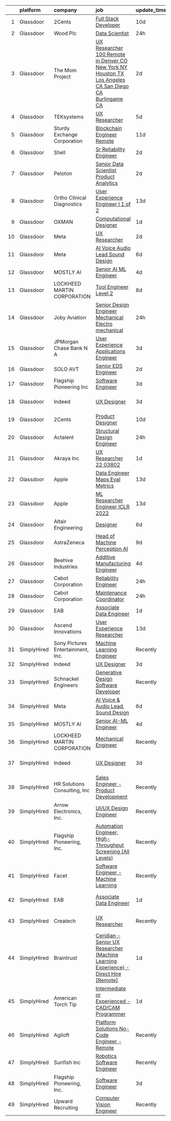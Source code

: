 

|    | platform    | company                           | job                                                                                                                                                                                                                                                                                                                                                                                                                                                                                                                                                                                                                                                                                                                                                                                                                                                                                                                                                                                                                                                                                                                                                                                                                                                                                                                                                                                                                                     | update_time   | location                   |
|---:|:------------|:----------------------------------|:----------------------------------------------------------------------------------------------------------------------------------------------------------------------------------------------------------------------------------------------------------------------------------------------------------------------------------------------------------------------------------------------------------------------------------------------------------------------------------------------------------------------------------------------------------------------------------------------------------------------------------------------------------------------------------------------------------------------------------------------------------------------------------------------------------------------------------------------------------------------------------------------------------------------------------------------------------------------------------------------------------------------------------------------------------------------------------------------------------------------------------------------------------------------------------------------------------------------------------------------------------------------------------------------------------------------------------------------------------------------------------------------------------------------------------------|:--------------|:---------------------------|
|  1 | Glassdoor   | 2Cents                            | [Full Stack Developer](https://www.glassdoor.com/partner/jobListing.htm?pos=123&ao=1136043&s=58&guid=0000018248b86f938593cb2c77985b0a&src=GD_JOB_AD&t=SR&vt=w&ea=1&cs=1_dcaa256f&cb=1659077423360&jobListingId=1008012892026&jrtk=3-0-1g94bgru62jq1001-1g94bgrum21a6000-85534a6b2d893294-)                                                                                                                                                                                                                                                                                                                                                                                                                                                                                                                                                                                                                                                                                                                                                                                                                                                                                                                                                                                                                                                                                                                                              | 10d           | Remote                     |
|  2 | Glassdoor   | Wood Plc                          | [Data Scientist](https://www.glassdoor.com/partner/jobListing.htm?pos=129&ao=1136043&s=58&guid=0000018248b86f938593cb2c77985b0a&src=GD_JOB_AD&t=SR&vt=w&cs=1_7e08e4a6&cb=1659077423360&jobListingId=1008036530570&jrtk=3-0-1g94bgru62jq1001-1g94bgrum21a6000-23923f771389cd5c-)                                                                                                                                                                                                                                                                                                                                                                                                                                                                                                                                                                                                                                                                                                                                                                                                                                                                                                                                                                                                                                                                                                                                                         | 24h           | Houston, TX                |
|  3 | Glassdoor   | The Mom Project                   | [UX Researcher  100  Remote in Denver  CO  New York  NY  Houston  TX  Los Angeles  CA  San Diego  CA  Burlingame  CA ](https://www.glassdoor.com/partner/jobListing.htm?pos=102&ao=1110586&s=58&guid=0000018248b86f938593cb2c77985b0a&src=GD_JOB_AD&t=SR&vt=w&cs=1_15debad0&cb=1659077423354&jobListingId=1008031987405&cpc=1FDE87803EF93CD3&jrtk=3-0-1g94bgru62jq1001-1g94bgrum21a6000-1c0499f345ea7c01--6NYlbfkN0BDp_epf89aHDQhKpPegNJQ_ldQpEFZQsM9OcONMGxWx6pU56EKHF58QjVdAUvn2gXWmN-jNxj30fEr7ucrnnoWaA7GhknQKw_pX8S0ZudUP8iUsGOEcgiWeJ71eQ-LYoWGRxy4nYltpu0silshcAFbtVcOFlDuwSNbTCoZ9Q0pn10eRlBCyIjHQ6DAt-uoEBuZRqbTPDKb4-Hyk84Y6gNHZfAxpchyEUg03GPjdMDOok8jphr5KRJ7Elh2qodRF2JxcYHO9c3piS67qVNZigyJ_JLAIvia2lKPau8aCS5F4f_3hjKfFKGltkdEwHXZabqfFx9MoHXwLYc5My0J16t_f8CMh4XdOlV9wlQae04qJLBqa60W1kzUc3Iiwe-D7EKHbq6Ayjubc0vyEHNh2C_OjHNeGpLd7tV7ivTnLmrF3kOLR17eSJeQnAOLpxny48Y822ItbvkpzWQvSqtHVE8ZBuv4qOd1qUxC4_PArobkor9NXiyLDQk5YVl6ROqNyIcrRAaDo6LMZcZcnj0G5qJHJDZHOjCvZTt_7eBngYsfDOA6qULxiK-65pmDH1bVzTsF53FZDHGbPA%3D%3D)                                                                                                                                                                                                                                                                                                                                                                                                  | 2d            | Burlingame, CA             |
|  4 | Glassdoor   | TEKsystems                        | [UX Researcher](https://www.glassdoor.com/partner/jobListing.htm?pos=105&ao=1110586&s=58&guid=0000018248b86f938593cb2c77985b0a&src=GD_JOB_AD&t=SR&vt=w&cs=1_449c6d7e&cb=1659077423355&jobListingId=1008024266120&cpc=2CAED5C921A5F994&jrtk=3-0-1g94bgru62jq1001-1g94bgrum21a6000-4a893de833f8edc7--6NYlbfkN0AuKz8EBO1xHDEL7V2YF9xF3dC_I9B9i-Zw2Jh8clPMK9BxhHDJszxSyW718EipT5OKVo0l8fGahg7JVHHTvhMl6NWgDS8cwN9dycP3fH88SEte35WzHnr9jI2zsKnd3aTaH-zb4Mlwe4dGjQZzahKkmSZE0za2Dzfn-JC1lqc6IDMnUy-JJeXOhDbVFE3vp8RcwzZXonQppPZTG_y2iCMD2rIdCq8Z0WxZdvdZdYzxKIfMXde7qNQfK0oaTMJI7tHjECf035B9FhkcoBazrVYEIVgY3EXRbfJhgn7Xa9m-AYMtdSF01c1Ke2o9z2ZoukawLVPwWCtpBFqIFeCxkC2BxPrpPrF95hRJhiaDCCzaoOcCrrbTo_Q-4Ma807MDJzxWTT994nOsObhJWhDYNnWNYTnOB_FdwMWL0b0Elc52mrXDO78CO8iWohz3e0-TQ_5nNkfjePhhnUBo2xixxFh3_v2LBYfGYD9ZqqzmZcF0ID6iZUFthygXaEpIYeA4yiojsslgYiaNtuPdiAiFr62oUOVp2cEoYnIxiY2ctW9JfOUOEqI67BmzuZFCgOHeVJszFzbFv4M0sp_13RjWte_k7bsAubgTbeGEE5DzuUKNCRD-yfmovC4SKulmIhyoESX54pACQpfZU7DlnsweSAR7kF-Xd4D74XZJHhz8i33s6Tqt5qa0TNJuTHCvFQ3r_nWgMefiX156zq5tDZ_fVP8jcOuLd3YmG1vrU6wvwa4jfEmDR0A88voP6m-jEy1h9grLdfaIS-uN233Ana1nKVfgUxdjoQ4TtmqlpV2_onuxIC3EmCmUx85ygT6AZ4m8qjKcxR6piT_efI8algsF4o1MTweU0mSglguHw3VSyElsqh5fFYwAEY7S5UNRA4iEoftOS9l6BrxOJCWa5gxMGHvi4Rq9qUOYuQlIFlvzSG58mg1zNb6f0pBx5ypfy-JNI5E%3D)                                                                                                                       | 5d            | Sunnyvale, CA              |
|  5 | Glassdoor   | Sturdy Exchange Corporation       | [Blockchain Engineer  Remote ](https://www.glassdoor.com/partner/jobListing.htm?pos=106&ao=1136043&s=58&guid=0000018248b86f938593cb2c77985b0a&src=GD_JOB_AD&t=SR&vt=w&ea=1&cs=1_c724f4ca&cb=1659077423355&jobListingId=1008010329731&jrtk=3-0-1g94bgru62jq1001-1g94bgrum21a6000-7d55b355f04952f3-)                                                                                                                                                                                                                                                                                                                                                                                                                                                                                                                                                                                                                                                                                                                                                                                                                                                                                                                                                                                                                                                                                                                                      | 11d           | Remote                     |
|  6 | Glassdoor   | Shell                             | [Sr  Reliability Engineer](https://www.glassdoor.com/partner/jobListing.htm?pos=119&ao=1136043&s=58&guid=0000018248b86f938593cb2c77985b0a&src=GD_JOB_AD&t=SR&vt=w&cs=1_607c5137&cb=1659077423357&jobListingId=1008029899798&jrtk=3-0-1g94bgru62jq1001-1g94bgrum21a6000-ee9a156b97467a4f-)                                                                                                                                                                                                                                                                                                                                                                                                                                                                                                                                                                                                                                                                                                                                                                                                                                                                                                                                                                                                                                                                                                                                               | 2d            | Deer Park, TX              |
|  7 | Glassdoor   | Peloton                           | [Senior Data Scientist  Product Analytics](https://www.glassdoor.com/partner/jobListing.htm?pos=124&ao=1136043&s=58&guid=0000018248b86f938593cb2c77985b0a&src=GD_JOB_AD&t=SR&vt=w&ea=1&cs=1_c411e3b4&cb=1659077423360&jobListingId=1008031118882&jrtk=3-0-1g94bgru62jq1001-1g94bgrum21a6000-34c0eeadaf6cfe77-)                                                                                                                                                                                                                                                                                                                                                                                                                                                                                                                                                                                                                                                                                                                                                                                                                                                                                                                                                                                                                                                                                                                          | 2d            | New York, NY               |
|  8 | Glassdoor   | Ortho Clinical Diagnostics        | [User Experience Engineer I  1 of 2 ](https://www.glassdoor.com/partner/jobListing.htm?pos=107&ao=1136043&s=58&guid=0000018248b86f938593cb2c77985b0a&src=GD_JOB_AD&t=SR&vt=w&cs=1_e0966795&cb=1659077423355&jobListingId=1008008589700&jrtk=3-0-1g94bgru62jq1001-1g94bgrum21a6000-63d4015c4070fc3e-)                                                                                                                                                                                                                                                                                                                                                                                                                                                                                                                                                                                                                                                                                                                                                                                                                                                                                                                                                                                                                                                                                                                                    | 13d           | Rochester, NY              |
|  9 | Glassdoor   | OXMAN                             | [Computational Designer](https://www.glassdoor.com/partner/jobListing.htm?pos=118&ao=1136043&s=58&guid=0000018248b86f938593cb2c77985b0a&src=GD_JOB_AD&t=SR&vt=w&cs=1_4ea2dc15&cb=1659077423357&jobListingId=1008033942178&jrtk=3-0-1g94bgru62jq1001-1g94bgrum21a6000-848e2986704e05c3-)                                                                                                                                                                                                                                                                                                                                                                                                                                                                                                                                                                                                                                                                                                                                                                                                                                                                                                                                                                                                                                                                                                                                                 | 1d            | New York, NY               |
| 10 | Glassdoor   | Meta                              | [UX Researcher](https://www.glassdoor.com/partner/jobListing.htm?pos=109&ao=1136043&s=58&guid=0000018248b86f938593cb2c77985b0a&src=GD_JOB_AD&t=SR&vt=w&ea=1&cs=1_aed8f2dd&cb=1659077423356&jobListingId=1008031131369&jrtk=3-0-1g94bgru62jq1001-1g94bgrum21a6000-7305b9d1fd1dfb42-)                                                                                                                                                                                                                                                                                                                                                                                                                                                                                                                                                                                                                                                                                                                                                                                                                                                                                                                                                                                                                                                                                                                                                     | 2d            | Remote                     |
| 11 | Glassdoor   | Meta                              | [AI Voice   Audio Lead  Sound Design](https://www.glassdoor.com/partner/jobListing.htm?pos=101&ao=1110586&s=58&guid=0000018248b86f938593cb2c77985b0a&src=GD_JOB_AD&t=SR&vt=w&cs=1_a2cd8295&cb=1659077423354&jobListingId=1008023222065&cpc=B101C867B3EF2D75&jrtk=3-0-1g94bgru62jq1001-1g94bgrum21a6000-689b7cb80f7a2f37--6NYlbfkN0DYl4UJW4r1Vl7FEn6T9F-rD9lpC-0oMJVSiWjK_MGUd5ZxEn957iThda3zHpNlLYNwoNzCQdsopoLKmJLG1nAnANp12Z1CmvIlSEcVWxldS6xVx8g-I3t6cbTxAb_JabrKutD0NLg4ZKY5157s-0H45KN1wVpDD0sZHig6vrUUXD05pI593RAo4mJ75x94gUZkCaOqKAOCjpQOxI5i5Q2R79u4UpWnBq0hVpzk7f097p_TPOidDePBXNTrrjB_xn5JLt7uY1pBtH4jJuJ2R1m1GsJMwsreKXv2ZNqMNDGo6Bx-25JR3JpbM_zD935lHAoqb4VTwgKQQVp67F5YE1cpn-MOFKd2PrhYjelRew5l4rT2LsuNCM-f7BmtXWXVo8eUlao97npLWzwMexrYqE1gihaAx4TnhqJaLWoYY9ZEzOcsKYogm5uBBvisxF16MHFc-sVLW0ijFVgj522s_kINfQckVt8KOzBbguzIA6FIILrF3xl54bGyPuxfXwfosSLNTzj1CYZY9jbZa2ggi_slQe_0Y-26ZbZEDGTP3J2cj0F-DMrMm2W92i2dy8IuLui2TWxwzTYurzdNg8VJF2mAN123TgkqDgsIsqrse_Nma_0rmvBxaPmb6hw62y8f7Jk_WUnQbh_rmht_621IxLCqu9XY1PE1IgFGOYBAzFzJaEtIH8keFiS6Ic6XKa3Hkdhka4_fYaYOpfl8dA5PsP_tsxN6teG-dY-zUi_rKdovyvUPuzjdGKsU0UDDlISTb3k8FldrawWNYCMtzXcwLOb2KF5AGEi__nKcAiQnahBzniAQ3LXuKl-c6qcGzZb-7JIib7noFULv7L-ULCii69KOdFWXAT5Dff9-8Hp61nuan74aJH81SfOPUf8zSQVGIhY3GU705sMTYdy-z9ListsWx12xK8FzzgZwcBUm8i901cFabLtvHBva3EZwinNtYP5acMO98FjyxXgKnfcm92syIVUlyGz2CoKCVewYk-wz_VOhQQY08OmEe1-Zk1B88duVED8811xOEF8BjL9gV2vYGQEnCOPqUuk%3D) | 6d            | Remote                     |
| 12 | Glassdoor   | MOSTLY AI                         | [Senior AI ML Engineer](https://www.glassdoor.com/partner/jobListing.htm?pos=116&ao=1136043&s=58&guid=0000018248b86f938593cb2c77985b0a&src=GD_JOB_AD&t=SR&vt=w&ea=1&cs=1_bd137a26&cb=1659077423357&jobListingId=1008025309635&jrtk=3-0-1g94bgru62jq1001-1g94bgrum21a6000-8615a7f6e4c35cad-)                                                                                                                                                                                                                                                                                                                                                                                                                                                                                                                                                                                                                                                                                                                                                                                                                                                                                                                                                                                                                                                                                                                                             | 4d            | Remote                     |
| 13 | Glassdoor   | LOCKHEED MARTIN CORPORATION       | [Tool Engineer   Level 2](https://www.glassdoor.com/partner/jobListing.htm?pos=110&ao=1136043&s=58&guid=0000018248b86f938593cb2c77985b0a&src=GD_JOB_AD&t=SR&vt=w&cs=1_14d67001&cb=1659077423356&jobListingId=1008018747791&jrtk=3-0-1g94bgru62jq1001-1g94bgrum21a6000-600b37a8d9478360-)                                                                                                                                                                                                                                                                                                                                                                                                                                                                                                                                                                                                                                                                                                                                                                                                                                                                                                                                                                                                                                                                                                                                                | 8d            | Marietta, GA               |
| 14 | Glassdoor   | Joby Aviation                     | [Senior Design Engineer  Mechanical Electro mechanical ](https://www.glassdoor.com/partner/jobListing.htm?pos=126&ao=1136043&s=58&guid=0000018248b86f938593cb2c77985b0a&src=GD_JOB_AD&t=SR&vt=w&cs=1_646f882e&cb=1659077423360&jobListingId=1008036248338&jrtk=3-0-1g94bgru62jq1001-1g94bgrum21a6000-8fdb00a8dfa08357-)                                                                                                                                                                                                                                                                                                                                                                                                                                                                                                                                                                                                                                                                                                                                                                                                                                                                                                                                                                                                                                                                                                                 | 24h           | Santa Cruz, CA             |
| 15 | Glassdoor   | JPMorgan Chase Bank  N A          | [User Experience   Applications Engineer](https://www.glassdoor.com/partner/jobListing.htm?pos=117&ao=1136043&s=58&guid=0000018248b86f938593cb2c77985b0a&src=GD_JOB_AD&t=SR&vt=w&cs=1_ce2389d8&cb=1659077423357&jobListingId=1008029231570&jrtk=3-0-1g94bgru62jq1001-1g94bgrum21a6000-387a33514749dd2a-)                                                                                                                                                                                                                                                                                                                                                                                                                                                                                                                                                                                                                                                                                                                                                                                                                                                                                                                                                                                                                                                                                                                                | 3d            | Apple Valley, CA           |
| 16 | Glassdoor   | SOLO AVT                          | [Senior EDS Engineer](https://www.glassdoor.com/partner/jobListing.htm?pos=128&ao=1136043&s=58&guid=0000018248b86f938593cb2c77985b0a&src=GD_JOB_AD&t=SR&vt=w&ea=1&cs=1_d4b051de&cb=1659077423360&jobListingId=1008031728849&jrtk=3-0-1g94bgru62jq1001-1g94bgrum21a6000-829bfac877d09540-)                                                                                                                                                                                                                                                                                                                                                                                                                                                                                                                                                                                                                                                                                                                                                                                                                                                                                                                                                                                                                                                                                                                                               | 2d            | Fremont, CA                |
| 17 | Glassdoor   | Flagship Pioneering  Inc          | [Software Engineer](https://www.glassdoor.com/partner/jobListing.htm?pos=121&ao=1136043&s=58&guid=0000018248b86f938593cb2c77985b0a&src=GD_JOB_AD&t=SR&vt=w&ea=1&cs=1_c557ddab&cb=1659077423360&jobListingId=1008028499413&jrtk=3-0-1g94bgru62jq1001-1g94bgrum21a6000-8f1318815dcc21a0-)                                                                                                                                                                                                                                                                                                                                                                                                                                                                                                                                                                                                                                                                                                                                                                                                                                                                                                                                                                                                                                                                                                                                                 | 3d            | Somerville, MA             |
| 18 | Glassdoor   | Indeed                            | [UX Designer](https://www.glassdoor.com/partner/jobListing.htm?pos=104&ao=1110586&s=58&guid=0000018248b86f938593cb2c77985b0a&src=GD_JOB_AD&t=SR&vt=w&cs=1_4ade3129&cb=1659077423355&jobListingId=1008028578102&cpc=451933188B21919D&jrtk=3-0-1g94bgru62jq1001-1g94bgrum21a6000-2cc1071fb75654da--6NYlbfkN0CiRNM7CVr8YueLFKlzwbFWI0o7IjV438l4sVrvKZ0flpURU_mqoI8EbsK64YRr3OBYYZalZrIwKssoeo6VoDij59fqsdwtzHKpuAN9G1807uO77Tfa8ejE6RtPKcGioDYAYwx3GOtjJTokwiiBuVm99tnuj5zhfnh0G4p44u-VeDzF1xhHbpl1WSAnA2ClJkl0zAip-9l3NK13qNE0y6KxG6tOLTWehdTzwQQcFMkHYynp5yjMeA-dha_97COqBvX0wOqog-uRmAMKU8HJwRTow7l2fd_z1Im7nunIwa_IU-4nbSwoIqfxfb-NDCaYR64tYZERKhxMZmaprMTzX8Dm5cRQKbyUfogfrSdeLZkHU6MBOjWJmb5CneKv9OzOtJkDUmmdN4fAfVmQfxaFij9XQwurY6-sC5oSI22X43Fh6P2tq9bJ5LRHOkLKR-M3jWCsW7fAImCePs_kByvNRv3YrmGHbXS0jH5h6Qp8ZA9dPhbu6ndMc0RtiohOLgAwA55EjS4eClsFSWjL6aRw2NZi)                                                                                                                                                                                                                                                                                                                                                                                                                                                                                                                                                                       | 3d            | San Francisco, CA          |
| 19 | Glassdoor   | 2Cents                            | [Product Designer](https://www.glassdoor.com/partner/jobListing.htm?pos=122&ao=1136043&s=58&guid=0000018248b86f938593cb2c77985b0a&src=GD_JOB_AD&t=SR&vt=w&ea=1&cs=1_ff4e7fa6&cb=1659077423360&jobListingId=1008012892209&jrtk=3-0-1g94bgru62jq1001-1g94bgrum21a6000-87ec4afc59254818-)                                                                                                                                                                                                                                                                                                                                                                                                                                                                                                                                                                                                                                                                                                                                                                                                                                                                                                                                                                                                                                                                                                                                                  | 10d           | Remote                     |
| 20 | Glassdoor   | Actalent                          | [Structural Design Engineer](https://www.glassdoor.com/partner/jobListing.htm?pos=103&ao=1110586&s=58&guid=0000018248b86f938593cb2c77985b0a&src=GD_JOB_AD&t=SR&vt=w&ea=1&cs=1_ea4288b3&cb=1659077423355&jobListingId=1008036911266&cpc=C4A69CCDBB3B9599&jrtk=3-0-1g94bgru62jq1001-1g94bgrum21a6000-8ef5881515ae1ae0--6NYlbfkN0ChYVx_I3yfZ_JDY3EFoivtqvi_stwnZ_kRt8Dowt_l_d1ydueao4NE-oUleRJ4yhh8NvEh7dgaf3V09Qoo3keBaE2a3ycUDtTt45lOfFeeUsvC2UCRT-Y3yI4YwkUeyUiykvPTUSirAXSjXEc_qfPzBCknlLXIQZCJsEVlwmzQ0PparJKAdc-LmyqHunTogvZnxR4_lQlQaui-y8O1W-KCgJq4Mlnh8XCzGJJrPS9aRsLuefmbS_w2CamOWfHiRUmhhXaaWqEaBcaCRtcfQRxgY-HdD5oOX1JV4X5I25nFB7uxK2TpwZYwI4EWXaXGS38sfCLydhAuHh82iQEfe1I-ssYpbnnW5pboidRFHUgL1c5LItP7PfxJnvABlPLjXfN48gxWXVmsIZU2r8eupAYyuhPEzTkS4XloMc8GMHTDSLRB1TX4-TPLEPhfwQeXOpEycZDUmaTKwVbsQ4qgwLWqgq1v0-e7fMwj7GkGugxR8Kw0IPmzPyNjpTT4IuVqaMUhKnlS3aZjoAVr6jocksp7YWkn9_zrEAdY29N-5r6XKWhtPyGE03edf10jo7MpIJVSOMPlBafrpWUmgfMJBD43AvsYxh1knoPaLO2EMW_UA15G2As7bFIn_hk71Po1U-1viDcIePErBx8Rz5nlnaJkyJnZ7d_vX-QfKIe0s4pf-9NCT_0cBrET7t4QZSiocQzJFnz6glcOdItNq4I4d9ZUXH_CvsMWW6mHrbArF5cjA752yExxOrwPtbflmbllwyKJBr64l7M2x-IcKohfhqmXc6KBkVxa0S6nlXI7Hzn9v3g0YXiU1ZKFnhK3I30Hns7VFls_N3CqRBYDPncrNr44u0UvW2tTrNQVkXEjtgn-IHVc7xQTTCIWkacDSYzoq3cQZR6U63Z1cFUhmp6JyR4z7XEOBvU5pBBLqL0GIoY3q3yowWnlRCbmibz9sqRafiJ_8_KOURktW34mj2caWvOOQc574wovL6IZxt11VlF8Xg%3D%3D)                                                       | 24h           | Ridley Park, PA            |
| 21 | Glassdoor   | Akraya Inc                        | [UX Researcher   22 03802](https://www.glassdoor.com/partner/jobListing.htm?pos=112&ao=1136043&s=58&guid=0000018248b86f938593cb2c77985b0a&src=GD_JOB_AD&t=SR&vt=w&cs=1_adcfcc3b&cb=1659077423356&jobListingId=1008033552694&jrtk=3-0-1g94bgru62jq1001-1g94bgrum21a6000-db53e58057eee83a-)                                                                                                                                                                                                                                                                                                                                                                                                                                                                                                                                                                                                                                                                                                                                                                                                                                                                                                                                                                                                                                                                                                                                               | 1d            | Mountain View, CA          |
| 22 | Glassdoor   | Apple                             | [Data Engineer  Maps Eval Metrics](https://www.glassdoor.com/partner/jobListing.htm?pos=127&ao=1136043&s=58&guid=0000018248b86f938593cb2c77985b0a&src=GD_JOB_AD&t=SR&vt=w&cs=1_72269ef4&cb=1659077423360&jobListingId=1008008289048&jrtk=3-0-1g94bgru62jq1001-1g94bgrum21a6000-89a818e6f99c9e1d-)                                                                                                                                                                                                                                                                                                                                                                                                                                                                                                                                                                                                                                                                                                                                                                                                                                                                                                                                                                                                                                                                                                                                       | 13d           | Cupertino, CA              |
| 23 | Glassdoor   | Apple                             | [ML Researcher   Engineer  ICLR 2022 ](https://www.glassdoor.com/partner/jobListing.htm?pos=114&ao=1136043&s=58&guid=0000018248b86f938593cb2c77985b0a&src=GD_JOB_AD&t=SR&vt=w&cs=1_fc430a46&cb=1659077423356&jobListingId=1008009264013&jrtk=3-0-1g94bgru62jq1001-1g94bgrum21a6000-5dcd502bc99616ef-)                                                                                                                                                                                                                                                                                                                                                                                                                                                                                                                                                                                                                                                                                                                                                                                                                                                                                                                                                                                                                                                                                                                                   | 13d           | Cupertino, CA              |
| 24 | Glassdoor   | Altair Engineering                | [Designer](https://www.glassdoor.com/partner/jobListing.htm?pos=120&ao=1136043&s=58&guid=0000018248b86f938593cb2c77985b0a&src=GD_JOB_AD&t=SR&vt=w&cs=1_0c2a1556&cb=1659077423357&jobListingId=1008021964087&jrtk=3-0-1g94bgru62jq1001-1g94bgrum21a6000-3f8525cc99bfc013-)                                                                                                                                                                                                                                                                                                                                                                                                                                                                                                                                                                                                                                                                                                                                                                                                                                                                                                                                                                                                                                                                                                                                                               | 6d            | Troy, MI                   |
| 25 | Glassdoor   | AstraZeneca                       | [Head of Machine Perception  AI](https://www.glassdoor.com/partner/jobListing.htm?pos=130&ao=1136043&s=58&guid=0000018248b86f938593cb2c77985b0a&src=GD_JOB_AD&t=SR&vt=w&cs=1_5fa1f569&cb=1659077423360&jobListingId=1008013808913&jrtk=3-0-1g94bgru62jq1001-1g94bgrum21a6000-94cac11f5079832c-)                                                                                                                                                                                                                                                                                                                                                                                                                                                                                                                                                                                                                                                                                                                                                                                                                                                                                                                                                                                                                                                                                                                                         | 9d            | Gaithersburg, MD           |
| 26 | Glassdoor   | Beehive Industries                | [Additive Manufacturing Engineer](https://www.glassdoor.com/partner/jobListing.htm?pos=113&ao=1136043&s=58&guid=0000018248b86f938593cb2c77985b0a&src=GD_JOB_AD&t=SR&vt=w&ea=1&cs=1_361e0e5b&cb=1659077423356&jobListingId=1008025282792&jrtk=3-0-1g94bgru62jq1001-1g94bgrum21a6000-b06b90d79097ace9-)                                                                                                                                                                                                                                                                                                                                                                                                                                                                                                                                                                                                                                                                                                                                                                                                                                                                                                                                                                                                                                                                                                                                   | 4d            | Denver, CO                 |
| 27 | Glassdoor   | Cabot Corporation                 | [Reliability Engineer](https://www.glassdoor.com/partner/jobListing.htm?pos=108&ao=1136043&s=58&guid=0000018248b86f938593cb2c77985b0a&src=GD_JOB_AD&t=SR&vt=w&cs=1_e62fe632&cb=1659077423356&jobListingId=1008036530734&jrtk=3-0-1g94bgru62jq1001-1g94bgrum21a6000-ad10ca3c5e47b93c-)                                                                                                                                                                                                                                                                                                                                                                                                                                                                                                                                                                                                                                                                                                                                                                                                                                                                                                                                                                                                                                                                                                                                                   | 24h           | Tuscola, IL                |
| 28 | Glassdoor   | Cabot Corporation                 | [Maintenance Coordinator](https://www.glassdoor.com/partner/jobListing.htm?pos=125&ao=1136043&s=58&guid=0000018248b86f938593cb2c77985b0a&src=GD_JOB_AD&t=SR&vt=w&cs=1_14d41f4d&cb=1659077423360&jobListingId=1008036530741&jrtk=3-0-1g94bgru62jq1001-1g94bgrum21a6000-a41b34d9549c678a-)                                                                                                                                                                                                                                                                                                                                                                                                                                                                                                                                                                                                                                                                                                                                                                                                                                                                                                                                                                                                                                                                                                                                                | 24h           | Carrollton, KY             |
| 29 | Glassdoor   | EAB                               | [Associate Data Engineer](https://www.glassdoor.com/partner/jobListing.htm?pos=111&ao=1136043&s=58&guid=0000018248b86f938593cb2c77985b0a&src=GD_JOB_AD&t=SR&vt=w&cs=1_465201b7&cb=1659077423356&jobListingId=1008033097410&jrtk=3-0-1g94bgru62jq1001-1g94bgrum21a6000-1fc9c319cbc7e726-)                                                                                                                                                                                                                                                                                                                                                                                                                                                                                                                                                                                                                                                                                                                                                                                                                                                                                                                                                                                                                                                                                                                                                | 1d            | Remote                     |
| 30 | Glassdoor   | Ascend Innovations                | [User Experience Researcher](https://www.glassdoor.com/partner/jobListing.htm?pos=115&ao=1136043&s=58&guid=0000018248b86f938593cb2c77985b0a&src=GD_JOB_AD&t=SR&vt=w&ea=1&cs=1_8fbdbde8&cb=1659077423357&jobListingId=1008009053175&jrtk=3-0-1g94bgru62jq1001-1g94bgrum21a6000-2803a83c2794fba5-)                                                                                                                                                                                                                                                                                                                                                                                                                                                                                                                                                                                                                                                                                                                                                                                                                                                                                                                                                                                                                                                                                                                                        | 13d           | Remote                     |
| 31 | SimplyHired | Sony Pictures Entertainment, Inc. | [Machine Learning Engineer](https://www.simplyhired.com/job/1mkmtfVm38EXu_WCSks_O1UMMVKAqKz4u6-x3sE7hm3GuXwOE4k48w?q=generative+engineer)                                                                                                                                                                                                                                                                                                                                                                                                                                                                                                                                                                                                                                                                                                                                                                                                                                                                                                                                                                                                                                                                                                                                                                                                                                                                                               | Recently      | Culver City, CA            |
| 32 | SimplyHired | Indeed                            | [UX Designer](https://www.simplyhired.com/job/m-m24AO7tM3aMneMLRgcy5VxxRROCgKU3qR5M7-vJUZeBuHz_d5-yA?q=generative+engineer)                                                                                                                                                                                                                                                                                                                                                                                                                                                                                                                                                                                                                                                                                                                                                                                                                                                                                                                                                                                                                                                                                                                                                                                                                                                                                                             | 3d            | United States              |
| 33 | SimplyHired | Schnackel Engineers               | [Generative Design Software Developer](https://www.simplyhired.com/job/KE0-EPFCtTp8eniWTTdVA6iqehRWfXqNBvdE0wHECgCONieSBqtj5A?q=generative+engineer)                                                                                                                                                                                                                                                                                                                                                                                                                                                                                                                                                                                                                                                                                                                                                                                                                                                                                                                                                                                                                                                                                                                                                                                                                                                                                    | Recently      | Omaha, NE                  |
| 34 | SimplyHired | Meta                              | [AI Voice & Audio Lead, Sound Design](https://www.simplyhired.com/job/5lYzaYXspz6ZS0qrjHhAtSiIS8ozGC7a90xxshueranYZ03i-n-rbg?q=generative+engineer)                                                                                                                                                                                                                                                                                                                                                                                                                                                                                                                                                                                                                                                                                                                                                                                                                                                                                                                                                                                                                                                                                                                                                                                                                                                                                     | 6d            | Remote                     |
| 35 | SimplyHired | MOSTLY AI                         | [Senior AI-ML Engineer](https://www.simplyhired.com/job/1KTyrTu7ImS4EvyfHtVSGQ0Ydo4-T-H_ObHpwg9341w7xeWFFYI8zA?q=generative+engineer)                                                                                                                                                                                                                                                                                                                                                                                                                                                                                                                                                                                                                                                                                                                                                                                                                                                                                                                                                                                                                                                                                                                                                                                                                                                                                                   | 4d            | Remote                     |
| 36 | SimplyHired | LOCKHEED MARTIN CORPORATION       | [Mechanical Engineer](https://www.simplyhired.com/job/DrdYSViEOJmm8VeD-CAIA2QkqGdQTsm45767GHFQXICe0v2HYKc4dg?q=generative+engineer)                                                                                                                                                                                                                                                                                                                                                                                                                                                                                                                                                                                                                                                                                                                                                                                                                                                                                                                                                                                                                                                                                                                                                                                                                                                                                                     | Recently      | Liverpool, NY              |
| 37 | SimplyHired | Indeed                            | [UX Designer](https://www.simplyhired.com/job/m-m24AO7tM3aMneMLRgcy5VxxRROCgKU3qR5M7-vJUZeBuHz_d5-yA?q=generative+engineer)                                                                                                                                                                                                                                                                                                                                                                                                                                                                                                                                                                                                                                                                                                                                                                                                                                                                                                                                                                                                                                                                                                                                                                                                                                                                                                             | 3d            | United States +4 locations |
| 38 | SimplyHired | HR Solutions Consulting, Inc      | [Sales Engineer - Product Development](https://www.simplyhired.com/job/rpFE5MaZswcnKsII82cyD7Oav5ZNtbyLELzQ2fRaf2-O5diJr9V0Pg?q=generative+engineer)                                                                                                                                                                                                                                                                                                                                                                                                                                                                                                                                                                                                                                                                                                                                                                                                                                                                                                                                                                                                                                                                                                                                                                                                                                                                                    | Recently      | Melbourne, FL              |
| 39 | SimplyHired | Arrow Electronics, Inc.           | [UI/UX Design Engineer](https://www.simplyhired.com/job/CJIidVso8usEmBgxzJjDqqFYeL-1gc5qXW2gOuft9MdTttqaLfoKvA?q=generative+engineer)                                                                                                                                                                                                                                                                                                                                                                                                                                                                                                                                                                                                                                                                                                                                                                                                                                                                                                                                                                                                                                                                                                                                                                                                                                                                                                   | Recently      | Shenandoah, VA             |
| 40 | SimplyHired | Flagship Pioneering, Inc.         | [Automation Engineer, High-Throughput Screening (All Levels)](https://www.simplyhired.com/job/XyQejzBysK5v5lEnkodm0GygvO163rqgd0PLPRYASmPT0BQ8e3lgBA?q=generative+engineer)                                                                                                                                                                                                                                                                                                                                                                                                                                                                                                                                                                                                                                                                                                                                                                                                                                                                                                                                                                                                                                                                                                                                                                                                                                                             | Recently      | Boston, MA                 |
| 41 | SimplyHired | Facet                             | [Software Engineer - Machine Learning](https://www.simplyhired.com/job/rRl7LpYqGiIowLAwzbrNzMgXtXTFbKgtp-z9fo66PKEqX4Q6nYlO_w?q=generative+engineer)                                                                                                                                                                                                                                                                                                                                                                                                                                                                                                                                                                                                                                                                                                                                                                                                                                                                                                                                                                                                                                                                                                                                                                                                                                                                                    | Recently      | San Francisco, CA          |
| 42 | SimplyHired | EAB                               | [Associate Data Engineer](https://www.simplyhired.com/job/_Gqeqd5PTTBMBatc3VQa6ZYOdvIx2Zt5QIvBDbdbmH1-1bRcNwkFrg?q=generative+engineer)                                                                                                                                                                                                                                                                                                                                                                                                                                                                                                                                                                                                                                                                                                                                                                                                                                                                                                                                                                                                                                                                                                                                                                                                                                                                                                 | 1d            | Richmond, VA +3 locations  |
| 43 | SimplyHired | Createch                          | [UX Researcher](https://www.simplyhired.com/job/i7kHaMs_t4HJbJlYlCbNzuzUNip4IiMfa1iEYNfuICNgoGdDox8jZA?q=generative+engineer)                                                                                                                                                                                                                                                                                                                                                                                                                                                                                                                                                                                                                                                                                                                                                                                                                                                                                                                                                                                                                                                                                                                                                                                                                                                                                                           | Recently      | San Francisco, CA          |
| 44 | SimplyHired | Braintrust                        | [Ceridian - Senior UX Researcher (Machine Learning Experience) - Direct Hire [Remote]](https://www.simplyhired.com/job/_H45Z0MYvAhQZ136_dmjVLudxxAwvwN9W2Fk0iwWlZ450ujajt-W7g?q=generative+engineer)                                                                                                                                                                                                                                                                                                                                                                                                                                                                                                                                                                                                                                                                                                                                                                                                                                                                                                                                                                                                                                                                                                                                                                                                                                    | 1d            | Sausalito, CA              |
| 45 | SimplyHired | American Torch Tip                | [Intermediate or Experienced - CAD/CAM Programmer](https://www.simplyhired.com/job/ifV5vJ5oIJ-RFxVjcNkr2FGqpGsMGx_xuALRe694-z420ejluC13oA?q=generative+engineer)                                                                                                                                                                                                                                                                                                                                                                                                                                                                                                                                                                                                                                                                                                                                                                                                                                                                                                                                                                                                                                                                                                                                                                                                                                                                        | 1d            | Bradenton, FL              |
| 46 | SimplyHired | Agiloft                           | [Platform Solutions No-Code Engineer - Remote](https://www.simplyhired.com/job/SUGGJGzkn5JrK383cEtKnEp1Zv9-X1mUVDTT3nyKpnRujp1rePHl0w?q=generative+engineer)                                                                                                                                                                                                                                                                                                                                                                                                                                                                                                                                                                                                                                                                                                                                                                                                                                                                                                                                                                                                                                                                                                                                                                                                                                                                            | Recently      | United States              |
| 47 | SimplyHired | Sunfish Inc                       | [Robotics Software Engineer](https://www.simplyhired.com/job/uORP5XUipJJUnbF-0CDiJ-m-dDd3MsiTpQjz_D6JSkuN631A3EvZYw?q=generative+engineer)                                                                                                                                                                                                                                                                                                                                                                                                                                                                                                                                                                                                                                                                                                                                                                                                                                                                                                                                                                                                                                                                                                                                                                                                                                                                                              | Recently      | Austin, TX                 |
| 48 | SimplyHired | Flagship Pioneering, Inc.         | [Software Engineer](https://www.simplyhired.com/job/FDPA63ZfQsNl01Mw4jN2tkBhdOG8oq02K_VT1OAundZ58idXougfWg?q=generative+engineer)                                                                                                                                                                                                                                                                                                                                                                                                                                                                                                                                                                                                                                                                                                                                                                                                                                                                                                                                                                                                                                                                                                                                                                                                                                                                                                       | 3d            | Somerville, MA             |
| 49 | SimplyHired | Upward Recruiting                 | [Computer Vision Engineer](https://www.simplyhired.com/job/rkCRw4L7zZyIjOI7zDuN7ivicgLG8hqhk8yOpjOy7-yVCSDmzkL6ow?q=generative+engineer)                                                                                                                                                                                                                                                                                                                                                                                                                                                                                                                                                                                                                                                                                                                                                                                                                                                                                                                                                                                                                                                                                                                                                                                                                                                                                                | Recently      | Remote                     |
